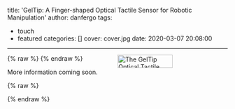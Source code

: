 title: 'GelTip: A Finger-shaped Optical Tactile Sensor for Robotic Manipulation'
author: danfergo
tags:
  - touch
  - featured
categories: []
cover: cover.jpg
date: 2020-03-07 20:08:00
---
{% raw %}
<img width="50%" height="30rem" src="cover.jpg" title="The GelTip Optical Tactile Sensor" style="float:right;"> 
{% endraw %}

More information coming soon. 

{% raw %}
<div style="clear:both"> </div> 
{% endraw %}